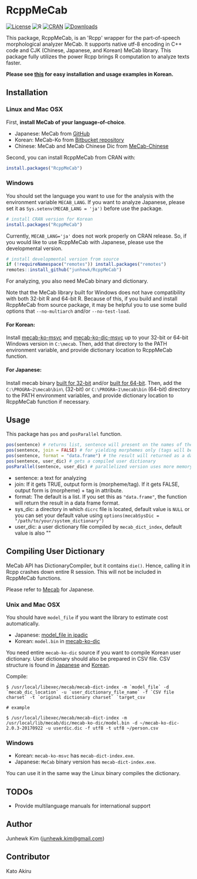 # RcppMeCab

[![License](https://img.shields.io/badge/license-GPL-brightgreen.svg?style=flat)](http://www.gnu.org/licenses/gpl.html)
![R](https://img.shields.io/github/r-package/v/junhewk/RcppMeCab)
[![CRAN](http://www.r-pkg.org/badges/version/RcppMeCab)](https://cran.r-project.org/package=RcppMeCab)
[![Downloads](http://cranlogs.r-pkg.org/badges/RcppMeCab?color=brightgreen)](http://www.r-pkg.org/pkg/RcppMeCab)

This package, RcppMeCab, is an 'Rcpp' wrapper for the part-of-speech morphological analyzer MeCab. It supports native utf-8 encoding in C++ code and CJK (Chinese, Japanese, and Korean) MeCab library. This package fully utilizes the power Rcpp brings R computation to analyze texts faster.

__Please see [this](README_kr.md) for easy installation and usage examples in Korean.__

## Installation

### Linux and Mac OSX

First, __install MeCab of your language-of-choice__.

+ Japanese: MeCab from [GitHub](http://taku910.github.io/mecab/)
+ Korean: MeCab-Ko from [Bitbucket repository](https://bitbucket.org/eunjeon/mecab-ko)
+ Chinese: MeCab and MeCab Chinese Dic from [MeCab-Chinese](http://www.52nlp.cn/%E7%94%A8mecab%E6%89%93%E9%80%A0%E4%B8%80%E5%A5%97%E5%AE%9E%E7%94%A8%E7%9A%84%E4%B8%AD%E6%96%87%E5%88%86%E8%AF%8D%E7%B3%BB%E7%BB%9F%E4%B8%89%EF%BC%9Amecab-chinese)

Second, you can install RcppMeCab from CRAN with:

```r
install.packages("RcppMeCab")
```

### Windows

You should set the language you want to use for the analysis with the environment variable `MECAB_LANG`. If you want to analyze Japanese, please set it as `Sys.setenv(MECAB_LANG = 'ja')` before use the package.

```r
# install CRAN version for Korean
install.packages("RcppMeCab")
```

Currently, `MECAB_LANG='ja'` does not work properly on CRAN release. So, if you would like to use RcppMeCab with Japanese, please use the developmental version.

```r
# install developmental version from source
if (!requireNamespace("remotes")) install.packages("remotes")
remotes::install_github("junhewk/RcppMeCab") 
```

For analyzing, you also need MeCab binary and dictionary.

Note that the MeCab library built for Windows does not have compatibility with both 32-bit R and 64-bit R. Because of this, if you build and install RcppMeCab from source package, it may be helpful you to use some build options that `--no-multiarch` and/or `--no-test-load`.

#### For Korean:

Install [mecab-ko-msvc](https://github.com/Pusnow/mecab-ko-msvc) and [mecab-ko-dic-msvc](https://github.com/Pusnow/mecab-ko-dic-msvc) up to your 32-bit or 64-bit Windows version in `C:\mecab`. Then, add that directory to the PATH environment variable, and provide dictionary location to RcppMeCab function.

#### For Japanese:

Install mecab binary [built for 32-bit](https://drive.google.com/uc?export=download&id=0B4y35FiV1wh7WElGUGt6ejlpVXc) and/or [built for 64-bit](https://github.com/ikegami-yukino/mecab/releases/tag/v0.996.2). Then, add the `C:\PROGRA~2\mecab\bin\` (32-bit) or `C:\PROGRA~1\mecab\bin` (64-bit) directory to the PATH environment variables, and provide dictionary location to RcppMeCab function if necessary.

## Usage

This package has `pos` and `posParallel` function.

```r
pos(sentence) # returns list, sentence will present on the names of the list
pos(sentence, join = FALSE) # for yielding morphemes only (tags will be given on the vector names)
pos(sentence, format = "data.frame") # the result will returned as a data frame format
pos(sentence, user_dic) # gets a compiled user dictionary 
posParallel(sentence, user_dic) # parallelized version uses more memory, but much faster than the loop in single threading
```

+ sentence: a text for analyzing
+ join: If it gets TRUE, output form is (morpheme/tag). If it gets FALSE, output form is (morpheme) + tag in attribute.
+ format: The default is a list. If you set this as `"data.frame"`, the function will return the result in a data frame format.
+ sys_dic: a directory in which `dicrc` file is located, default value is `NULL` or you can set your default value using `options(mecabSysDic = "/path/to/your/system_dictionary")` 
+ user_dic: a user dictionary file compiled by `mecab_dict_index`, default value is also ""

## Compiling User Dictionary

MeCab API has DictionaryCompiler, but it contains `die()`. Hence, calling it in Rcpp crashes down entire R session. This will not be included in RcppMeCab functions.

Please refer to [Mecab](http://taku910.github.io/mecab/dic.html) for Japanese.

### Unix and Mac OSX

You should have `model_file` if you want the library to estimate cost automatically. 

+ Japanese: [model_file in ipadic](https://drive.google.com/uc?export=download&id=0B4y35FiV1wh7bnc5aFZSTE9qNnM)
+ Korean: `model.bin` in [mecab-ko-dic](https://bitbucket.org/eunjeon/mecab-ko-dic)

You need entire `mecab-ko-dic` source if you want to compile Korean user dictionary. User dictionary should also be prepared in CSV file. CSV structure is found in [Japanese](http://taku910.github.io/mecab/dic.html) and [Korean](https://bitbucket.org/eunjeon/mecab-ko-dic/src/e39e16059b8748c2663ab09195a08293c7063a28/final/user-dic/README.md?fileviewer=file-view-default).

Compile:

```
$ /usr/local/libexec/mecab/mecab-dict-index -m `model_file` -d `mecab_dic_location` -u `user_dictionary_file_name` -f `CSV file charset` -t `original dictionary charset` `target_csv

# example

$ /usr/local/libexec/mecab/mecab-dict-index -m /usr/local/lib/mecab/dic/mecab-ko-dic/model.bin -d ~/mecab-ko-dic-2.0.3-20170922 -u userdic.dic -f utf8 -t utf8 ~/person.csv
```

### Windows

+ Korean: `mecab-ko-msvc` has `mecab-dict-index.exe`.
+ Japanese: `MeCab` binary version has `mecab-dict-index.exe`.

You can use it in the same way the Linux binary compiles the dictionary.

## TODOs

+ Provide multilanguage manuals for international support

## Author

Junhewk Kim (junhewk.kim@gmail.com)

## Contributor

Kato Akiru
